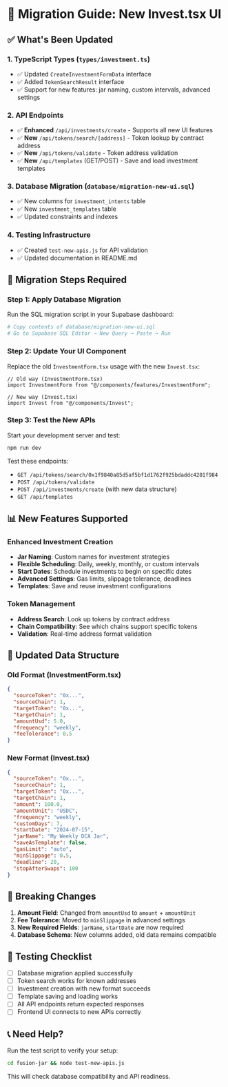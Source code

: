 # 🚀 Migration Guide: New Invest.tsx UI

## ✅ What's Been Updated

### 1. **TypeScript Types** (`types/investment.ts`)
- ✅ Updated `CreateInvestmentFormData` interface
- ✅ Added `TokenSearchResult` interface
- ✅ Support for new features: jar naming, custom intervals, advanced settings

### 2. **API Endpoints**
- ✅ **Enhanced** `/api/investments/create` - Supports all new UI features
- ✅ **New** `/api/tokens/search/[address]` - Token lookup by contract address
- ✅ **New** `/api/tokens/validate` - Token address validation
- ✅ **New** `/api/templates` (GET/POST) - Save and load investment templates

### 3. **Database Migration** (`database/migration-new-ui.sql`)
- ✅ New columns for `investment_intents` table
- ✅ New `investment_templates` table
- ✅ Updated constraints and indexes

### 4. **Testing Infrastructure**
- ✅ Created `test-new-apis.js` for API validation
- ✅ Updated documentation in README.md

## 🔄 Migration Steps Required

### Step 1: Apply Database Migration
Run the SQL migration script in your Supabase dashboard:

```bash
# Copy contents of database/migration-new-ui.sql
# Go to Supabase SQL Editor → New Query → Paste → Run
```

### Step 2: Update Your UI Component
Replace the old `InvestmentForm.tsx` usage with the new `Invest.tsx`:

```tsx
// Old way (InvestmentForm.tsx)
import InvestmentForm from "@/components/features/InvestmentForm";

// New way (Invest.tsx)
import Invest from "@/components/Invest";
```

### Step 3: Test the New APIs
Start your development server and test:

```bash
npm run dev
```

Test these endpoints:
- `GET /api/tokens/search/0x1f9840a85d5af5bf1d1762f925bdaddc4201f984`
- `POST /api/tokens/validate`
- `POST /api/investments/create` (with new data structure)
- `GET /api/templates`

## 📊 New Features Supported

### Enhanced Investment Creation
- **Jar Naming**: Custom names for investment strategies
- **Flexible Scheduling**: Daily, weekly, monthly, or custom intervals
- **Start Dates**: Schedule investments to begin on specific dates
- **Advanced Settings**: Gas limits, slippage tolerance, deadlines
- **Templates**: Save and reuse investment configurations

### Token Management
- **Address Search**: Look up tokens by contract address
- **Chain Compatibility**: See which chains support specific tokens
- **Validation**: Real-time address format validation

## 🎯 Updated Data Structure

### Old Format (InvestmentForm.tsx)
```json
{
  "sourceToken": "0x...",
  "sourceChain": 1,
  "targetToken": "0x...",
  "targetChain": 1,
  "amountUsd": 5.0,
  "frequency": "weekly",
  "feeTolerance": 0.5
}
```

### New Format (Invest.tsx)
```json
{
  "sourceToken": "0x...",
  "sourceChain": 1,
  "targetToken": "0x...",
  "targetChain": 1,
  "amount": 100.0,
  "amountUnit": "USDC",
  "frequency": "weekly",
  "customDays": 7,
  "startDate": "2024-07-15",
  "jarName": "My Weekly DCA Jar",
  "saveAsTemplate": false,
  "gasLimit": "auto",
  "minSlippage": 0.5,
  "deadline": 20,
  "stopAfterSwaps": 100
}
```

## 🚨 Breaking Changes

1. **Amount Field**: Changed from `amountUsd` to `amount` + `amountUnit`
2. **Fee Tolerance**: Moved to `minSlippage` in advanced settings
3. **New Required Fields**: `jarName`, `startDate` are now required
4. **Database Schema**: New columns added, old data remains compatible

## 🧪 Testing Checklist

- [ ] Database migration applied successfully
- [ ] Token search works for known addresses
- [ ] Investment creation with new format succeeds
- [ ] Template saving and loading works
- [ ] All API endpoints return expected responses
- [ ] Frontend UI connects to new APIs correctly

## 📞 Need Help?

Run the test script to verify your setup:
```bash
cd fusion-jar && node test-new-apis.js
```

This will check database compatibility and API readiness.